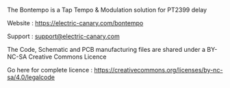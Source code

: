 The Bontempo is a Tap Tempo & Modulation solution for PT2399 delay

Website : https://electric-canary.com/bontempo

Support : support@electric-canary.com

The Code, Schematic and PCB manufacturing files are shared under a BY-NC-SA Creative Commons Licence

Go here for complete licence : https://creativecommons.org/licenses/by-nc-sa/4.0/legalcode
